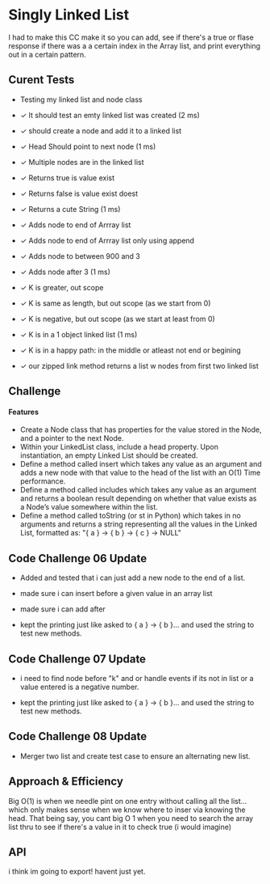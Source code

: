 # Singly Linked List
<!-- Short summary or background information -->

I had to make this CC make it so you can add, see if there's a true or flase response if there was a a certain index in the Array list, and print everything out in a certain pattern.

## Curent Tests

  - Testing my linked list and node class

  -  ✓ It should test an emty linked list was created (2 ms)
  -  ✓ should create a node and add it to a linked list
  -  ✓ Head Should point to next node (1 ms)
  -  ✓ Multiple nodes are in the linked list
  -  ✓ Returns true is value exist
  -  ✓ Returns false is value exist doest
  -  ✓ Returns a cute String (1 ms)
  -  ✓ Adds node to end of Arrray list
  -  ✓ Adds node to end of Arrray list only using append
  -  ✓ Adds node to between 900 and 3
  -  ✓ Adds node after 3 (1 ms)
  -  ✓ K is greater, out scope
  -  ✓ K is same as length, but out scope (as we start from 0)
  -  ✓ K is negative, but out scope (as we start at least from 0)
  -  ✓ K is in a 1 object linked list (1 ms)
  -  ✓ K is in a happy path: in the middle or atleast not end or begining
  -  ✓ our zipped link method returns a list w nodes from first two linked list



## Challenge
<!-- Description of the challenge -->

#### Features
- Create a Node class that has properties for the value stored in the Node, and a pointer to the next Node.
- Within your LinkedList class, include a head property. Upon instantiation, an empty Linked List should be created.
- Define a method called insert which takes any value as an argument and adds a new node with that value to the head of the list with an O(1) Time performance.
- Define a method called includes which takes any value as an argument and returns a boolean result depending on whether that value exists as a Node’s value somewhere within the list.
- Define a method called toString (or st in Python) which takes in no arguments and returns a string representing all the values in the Linked List, formatted as:
"{ a } -> { b } -> { c } -> NULL"


## Code Challenge 06 Update

- Added and tested that i can just add a new node to the end of a list.
- made sure i can insert before a given value in an array list
- made sure i can add after

- kept the printing just like asked to { a } -> { b }... and used the string to test new methods.

## Code Challenge 07 Update

- i need to find node before "k" and or handle events if its not in list or a value entered is a negative number.

- kept the printing just like asked to { a } -> { b }... and used the string to test new methods.

## Code Challenge 08 Update

- Merger two list and create test case to ensure an alternating new list.

## Approach & Efficiency
<!-- What approach did you take? Why? What is the Big O space/time for this approach? -->

Big O(1) is when we needle pint on one entry without calling all the list... which only makes sense when we know where to inser via knowing the head. That being say, you cant big O 1 when you need to search the array list thru to see if there's a value in it to check true (i would imagine)

## API
<!-- Description of each method publicly available to your Linked List -->
i think im going to export! havent just yet.
